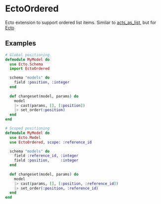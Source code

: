 EctoOrdered
===========

Ecto extension to support ordered list items. Similar to [acts_as_list](https://github.com/swanandp/acts_as_list), but
for [Ecto](https://github.com/elixir-lang/ecto)

Examples
--------

```elixir
# Global positioning
defmodule MyModel do
  use Ecto.Schema
  import EctoOrdered

  schema "models" do
    field :position, :integer
  end
  
  def changeset(model, params) do
    model
    |> cast(params, [], [:position])
    |> set_order(:position)
  end
end

# Scoped positioning
defmodule MyModel do
  use Ecto.Model
  use EctoOrdered, scope: :reference_id

  schema "models" do
    field :reference_id, :integer
    field :position,     :integer
  end
  
  def changeset(model, params) do
    model
    |> cast(params, [], [:position, :reference_id])
    |> set_order(:position, :reference_id)
  end
end

